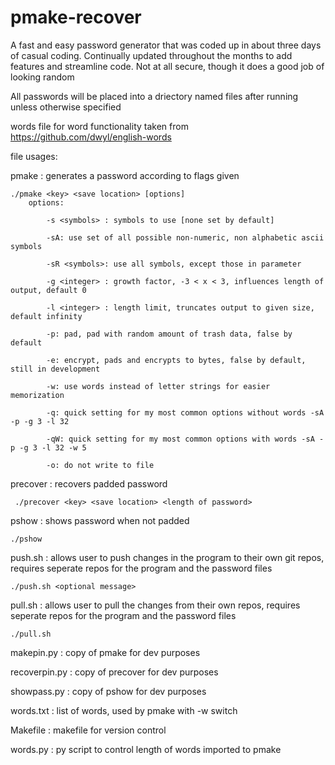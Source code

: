 # pmake-recover

A fast and easy password generator that was coded up in about three days of casual coding. Continually updated throughout the months to add features and streamline code. Not at all secure, though it does a good job of looking random

All passwords will be placed into a driectory named files after running unless otherwise specified

words file for word functionality taken from https://github.com/dwyl/english-words

file usages:

pmake : generates a password according to flags given

	./pmake <key> <save location> [options]
		options:
			
			-s <symbols> : symbols to use [none set by default] 
			
			-sA: use set of all possible non-numeric, non alphabetic ascii symbols 
			
			-sR <symbols>: use all symbols, except those in parameter
			
			-g <integer> : growth factor, -3 < x < 3, influences length of output, default 0

			-l <integer> : length limit, truncates output to given size, default infinity
			
			-p: pad, pad with random amount of trash data, false by default
			
			-e: encrypt, pads and encrypts to bytes, false by default, still in development
			
			-w: use words instead of letter strings for easier memorization
			
			-q: quick setting for my most common options without words -sA -p -g 3 -l 32 

			-qW: quick setting for my most common options with words -sA -p -g 3 -l 32 -w 5

			-o: do not write to file
			
precover : recovers padded password

	 ./precover <key> <save location> <length of password>

pshow : shows password when not padded

	./pshow

push.sh : allows user to push changes in the program to their own git repos, requires seperate repos for the program and the password files
	
	./push.sh <optional message>

pull.sh : allows user to pull the changes from their own repos, requires  seperate repos for the program and the password files
	
	./pull.sh

makepin.py : copy of pmake for dev purposes

recoverpin.py : copy of precover for dev purposes

showpass.py : copy of pshow for dev purposes

words.txt : list of words, used by pmake with -w switch

Makefile : makefile for version control

words.py : py script to control length of words imported to pmake
